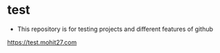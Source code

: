 # test

- This repository is for testing projects and different features of github

https://test.mohit27.com
